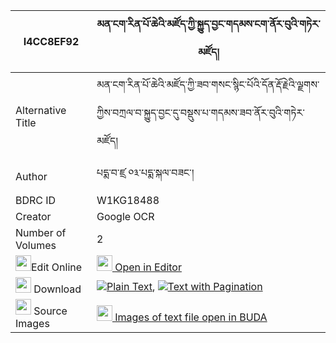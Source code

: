 |I4CC8EF92|མན་ངག་རིན་པོ་ཆེའི་མཛོད་ཀྱི་སྐྱུད་བྱང་གདམས་ངག་ནོར་བུའི་གཏེར་མཛོད། 
| --- | --- 
|Alternative Title |མན་ངག་རིན་པོ་ཆེའི་མཛོད་ཀྱི་ཟབ་གསང་སྙིང་པོའི་དོན་རྡོ་རྗེའི་ལྗགས་ཀྱིས་བཀྲལ་བ་སྐྱུད་བྱང་དུ་བསྡུས་པ་གདམས་ཟབ་ནོར་བུའི་གཏེར་མཛོད།
|Author| པདྨ་བ་ཛྲ ༠༣་པདྨ་སྐལ་བཟང་།
|BDRC ID | W1KG18488
|Creator | Google OCR
|Number of Volumes| 2
|<img width="25" src="https://img.icons8.com/color/25/000000/edit-property.png">Edit Online| [<img width="25" src="https://avatars.githubusercontent.com/u/45091458?s=200&v=4"> Open in Editor](http://editor.openpecha.org/I4CC8EF92)
|<img width="25" src="https://img.icons8.com/fluent/48/000000/download-2.png"/>  Download | [![](https://img.icons8.com/color/20/000000/txt.png)Plain Text](https://github.com/Openpecha/I4CC8EF92/releases/download/v1/mengak_rinpoche_i_dzo_kyi_kyu__plain_I4CC8EF92.zip), [![](https://img.icons8.com/color/20/000000/txt.png)Text with Pagination](https://github.com/Openpecha/I4CC8EF92/releases/download/v1/mengak_rinpoche_i_dzo_kyi_kyu__pages_I4CC8EF92.zip)
|<img width="25" src="https://img.icons8.com/plasticine/100/000000/pictures-folder.png"/>  Source Images | [<img width="25" src="https://library.bdrc.io/icons/BUDA-small.svg"> Images of text file open in BUDA](https://library.bdrc.io/show/bdr:W1KG18488)